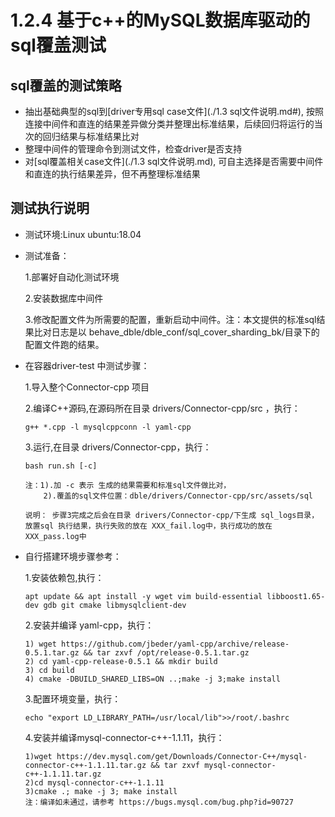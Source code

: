 # 1.2.4 基于c++的MySQL数据库驱动的sql覆盖测试

## sql覆盖的测试策略

- 抽出基础典型的sql到[driver专用sql case文件](./1.3 sql文件说明.md#), 按照连接中间件和直连的结果差异做分类并整理出标准结果，后续回归将运行的当次的回归结果与标准结果比对
- 整理中间件的管理命令到测试文件，检查driver是否支持
- 对[sql覆盖相关case文件](./1.3 sql文件说明.md), 可自主选择是否需要中间件和直连的执行结果差异，但不再整理标准结果

## 测试执行说明

- 测试环境:Linux ubuntu:18.04
- 测试准备：

    1.部署好自动化测试环境

    2.安装数据库中间件

    3.修改配置文件为所需要的配置，重新启动中间件。注：本文提供的标准sql结果比对日志是以 behave_dble/dble_conf/sql_cover_sharding_bk/目录下的配置文件跑的结果。

- 在容器driver-test 中测试步骤：
   
    1.导入整个Connector-cpp 项目
    
    2.编译C++源码,在源码所在目录 drivers/Connector-cpp/src ，执行：
    
      g++ *.cpp -l mysqlcppconn -l yaml-cpp
    
    3.运行,在目录 drivers/Connector-cpp，执行：
    
      bash run.sh [-c]
      
      注：1).加 -c 表示 生成的结果需要和标准sql文件做比对，
          2).覆盖的sql文件位置：dble/drivers/Connector-cpp/src/assets/sql

      说明： 步骤3完成之后会在目录 drivers/Connector-cpp/下生成 sql_logs目录，放置sql 执行结果，执行失败的放在 XXX_fail.log中，执行成功的放在 XXX_pass.log中
   
- 自行搭建环境步骤参考：

    1.安装依赖包,执行：
      
      apt update && apt install -y wget vim build-essential libboost1.65-dev gdb git cmake libmysqlclient-dev
     
    2.安装并编译 yaml-cpp，执行：
     
      1) wget https://github.com/jbeder/yaml-cpp/archive/release-0.5.1.tar.gz && tar zxvf /opt/release-0.5.1.tar.gz
      2) cd yaml-cpp-release-0.5.1 && mkdir build
      3) cd build
      4) cmake -DBUILD_SHARED_LIBS=ON ..;make -j 3;make install
     
    3.配置环境变量，执行：
      
      echo "export LD_LIBRARY_PATH=/usr/local/lib">>/root/.bashrc
     
    4.安装并编译mysql-connector-c++-1.1.11，执行：
     
      1)wget https://dev.mysql.com/get/Downloads/Connector-C++/mysql-connector-c++-1.1.11.tar.gz && tar zxvf mysql-connector-c++-1.1.11.tar.gz
      2)cd mysql-connector-c++-1.1.11
      3)cmake .; make -j 3; make install
      注：编译如未通过，请参考 https://bugs.mysql.com/bug.php?id=90727
      
